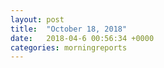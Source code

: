 ```yaml
---
layout: post
title:  "October 18, 2018"
date:   2018-04-6 00:56:34 +0000
categories: morningreports
---
```


